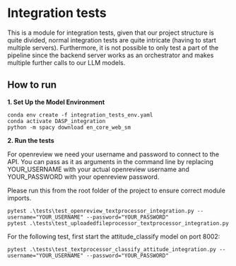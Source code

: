 # Integration tests
This is a module for integration tests, given that our project structure is quite divided, normal integration tests are 
quite intricate (having to start multiple servers). Furthermore, it is not possible to only test a part of the 
pipeline since the backend server works as an orchestrator and makes multiple further calls to our LLM models.

## How to run
**1. Set Up the Model Environment**

    conda env create -f integration_tests_env.yaml
    conda activate DASP_integration
    python -m spacy download en_core_web_sm


**2. Run the tests**

For openreview we need your username and password to connect to the API. You can pass as it as arguments in the 
command line by replacing YOUR_USERNAME with your actual openreview username and YOUR_PASSWORD with your openreview
password.

Please run this from the root folder of the project to ensure correct module imports.

    pytest .\tests\test_openreview_textprocessor_integration.py --username="YOUR_USERNAME" --password="YOUR_PASSWORD"
    pytest .\tests\test_uploadedfileprocessor_textprocessor_integration.py

For the following test, first start the attitude_classify model on port 8002:

    pytest .\tests\test_textprocessor_classify_attitude_integration.py --username="YOUR_USERNAME" --password="YOUR_PASSWORD"


